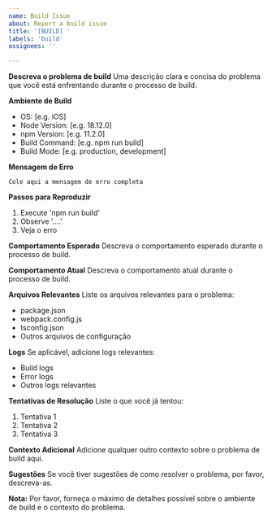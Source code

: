 ```yaml
---
name: Build Issue
about: Report a build issue
title: '[BUILD] '
labels: 'build'
assignees: ''

---
```


**Descreva o problema de build**
Uma descrição clara e concisa do problema que você está enfrentando durante o processo de build.

**Ambiente de Build**
- OS: [e.g. iOS]
- Node Version: [e.g. 18.12.0]
- npm Version: [e.g. 11.2.0]
- Build Command: [e.g. npm run build]
- Build Mode: [e.g. production, development]

**Mensagem de Erro**
```
Cole aqui a mensagem de erro completa
```

**Passos para Reproduzir**
1. Execute 'npm run build'
2. Observe '....'
3. Veja o erro

**Comportamento Esperado**
Descreva o comportamento esperado durante o processo de build.

**Comportamento Atual**
Descreva o comportamento atual durante o processo de build.

**Arquivos Relevantes**
Liste os arquivos relevantes para o problema:
- package.json
- webpack.config.js
- tsconfig.json
- Outros arquivos de configuração

**Logs**
Se aplicável, adicione logs relevantes:
- Build logs
- Error logs
- Outros logs relevantes

**Tentativas de Resolução**
Liste o que você já tentou:
1. Tentativa 1
2. Tentativa 2
3. Tentativa 3

**Contexto Adicional**
Adicione qualquer outro contexto sobre o problema de build aqui.

**Sugestões**
Se você tiver sugestões de como resolver o problema, por favor, descreva-as.

**Nota:**
Por favor, forneça o máximo de detalhes possível sobre o ambiente de build e o contexto do problema. 